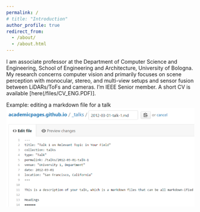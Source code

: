 ```yaml
---
permalink: /
# title: "Introduction"
author_profile: true
redirect_from: 
  - /about/
  - /about.html
---
```


I am associate professor at the Department of Computer Science and Engineering, School of Engineering and Architecture, University of Bologna. My research concerns computer vision and primarily focuses on scene perception with monocular, stereo, and multi-view setups and sensor fusion between LiDARs/ToFs and cameras. I’m IEEE Senior member. A short CV is available [here(/files/CV_ENG.PDF)].



Example: editing a markdown file for a talk
![Editing a markdown file for a talk](/images/editing-talk.png)

